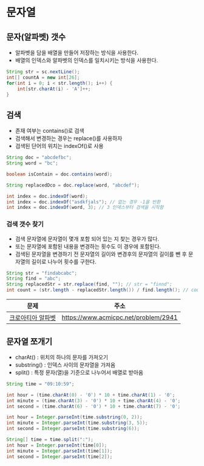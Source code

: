 # 문자열


## 문자(알파벳) 갯수

- 알파벳을 담을 배열을 만들어 저장하는 방식을 사용한다.
- 배열의 인덱스와 알파벳의 인덱스를 일치시키는 방식을 사용한다.

```java
String str = sc.nextLine();
int[] countA = new int[26];
for(int i = 0; i < str.length(); i++) {
    int[str.charAt(i) - 'A']++;
}
```

## 검색

- 존재 여부는 contains()로 검색
- 검색해서 변경하는 경우는 replace()를 사용하자
- 검색된 단어의 위치는 indexOf()로 사용

```java
String doc = "abcdefbc";
String word = "bc";

boolean isContain = doc.contains(word);

String replacedDco = doc.replace(word, "abcdef");

int index = doc.indexOf(word);
int index = doc.indexOf("asdkfjals"); // 없는 경우 -1을 반환
int index = doc.indexOf(word, 3); // 3 인덱스부터 검색을 시작함
```

### 검색 갯수 찾기

- 검색 문자열에 문자열이 몇개 포함 되어 있는 지 찾는 경우가 많다.
- 또는 문자열에 포함된 내용을 변경하는 횟수도 이 경우에 포함된다.
- 검색된 문자열을 변경하기 전 문자열의 길이와 변경후의 문자열의 길이를 뺀 후 문자열의 길이로 나누어 횟수를 구한다.

```java
String str = "findabcabc";
String find = "abc";
String replacedStr = str.replace(find, ""); // str = "finnd";
int count = (str.length - replacedStr.length()) / find.length(); // count = (10 - 4) / 3  = 2;
```

| 문제                                                                                          | 주소 |
|---------------------------------------------------------------------------------------------|----|
| [크로아티아 알파벳](https://github.com/MeteorLee/algorithm/blob/main/문제풀이/문제/백준/문자열/크로아티아_알파벳.java) |  https://www.acmicpc.net/problem/2941   |


## 문자열 쪼개기

- charAt() : 위치의 하나의 문자를 가져오기
- substring() : 인덱스 사이의 문자열을 가져옴
- split() : 특정 문자(열)을 기준으로 나누어서 배열로 받아옴

```java
String time = "09:10:59";

int hour = (time.charAt(0) - '0') * 10 + time.charAt(1) - '0';
int minute = (time.charAt(3) - '0') * 10 + time.charAt(4) - '0';
int second = (time.charAt(6) - '0') * 10 + time.charAt(7) - '0';

int hour = Integer.parseInt(time.substring(0, 2)); 
int minute = Integer.parseInt(time.substring(3, 5));
int second = Integer.parseInt(time.substring(6));

String[] time = time.split(":");
int hour = Integer.parseInt(time[0]);
int minute = Integer.parseInt(time[1]);
int second = Integer.parseInt(time[2]);
```
